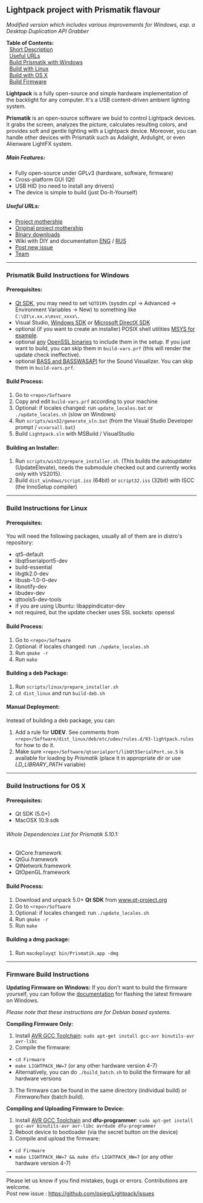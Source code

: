 Lightpack project with Prismatik flavour
---------
*Modified version which includes various improvements for Windows, esp. a Desktop Duplication API Grabber*

**Table of Contents:** <br />
&nbsp;&nbsp;[Short Description](#lightpack-project-with-prismatik-flavour) <br />
&nbsp;&nbsp;[Useful URLs](#useful-urls) <br />
&nbsp;&nbsp;[Build Prismatik with Windows](#prismatik-build-instructions-for-windows) <br />
&nbsp;&nbsp;[Build with Linux](#build-instructions-for-linux) <br />
&nbsp;&nbsp;[Build with OS X](#build-instructions-for-os-x) <br />
&nbsp;&nbsp;[Build Firmware](#firmware-build-instructions) <br />


**Lightpack** is a fully open-source and simple hardware implementation of the backlight for any computer. It's a USB content-driven ambient lighting system.

**Prismatik** is an open-source software we buid to control Lightpack devices. It grabs the screen, analyzes the picture,
calculates resulting colors, and provides soft and gentle lighting with a Lightpack device. Moreover, you can
handle other devices with Prismatik such as Adalight, Ardulight, or even Alienware LightFX system.

##### Main Features:
* Fully open-source under GPLv3 (hardware, software, firmware)
* Cross-platform GUI (Qt)
* USB HID (no need to install any drivers)
* The device is simple to build (just Do-It-Yourself)

##### Useful URLs:
* [Project mothership](https://github.com/psieg/Lightpack/)
* [Original project mothership](https://github.com/woodenshark/Lightpack/)
* [Binary downloads](https://github.com/psieg/Lightpack/releases)
* Wiki with DIY and documentation [ENG](http://code.google.com/p/light-pack/w/list) / [RUS](http://code.google.com/p/lightpack/w/list)
* [Post new issue](https://github.com/psieg/Lightpack/issues)
* [Team](https://github.com/psieg/Lightpack/graphs/contributors)

---

### Prismatik Build Instructions for Windows
#### Prerequisites:
* [Qt SDK](http://qt-project.org/downloads), you may need to set `%QTDIR%` (sysdm.cpl &rarr; Advanced &rarr; Environment Variables &rarr; New) to something like `C:\Qt\x.xx.x\msvc_xxxx\`.
* Visual Studio, [Windows SDK](https://msdn.microsoft.com/en-us/windows/desktop/ff851942.aspx) or [Microsoft DirectX SDK](http://www.microsoft.com/en-us/download/details.aspx?id=6812)
* optional (if you want to create an installer) POSIX shell utilities [MSYS for example](http://www.mingw.org/wiki/MSYS). 
* optional [any](https://wiki.openssl.org/index.php/Binaries) [OpenSSL binaries](https://slproweb.com/products/Win32OpenSSL.html) to include them in the setup. If you just want to build, you can skip them in `build-vars.prf` (this will render the update check ineffective).
* optional [BASS and BASSWASAPI](http://www.un4seen.com/) for the Sound Visualizer. You can skip them in `build-vars.prf`.

#### Build Process:
1. Go to `<repo>/Software`
2. Copy and edit `build-vars.prf` according to your machine
3. Optional: if locales changed: run `update_locales.bat` or `./update_locales.sh` (slow on Windows)
4. Run `scripts/win32/generate_sln.bat` (from the Visual Studio Developer prompt / `vcvarsall.bat`)
5. Build `Lightpack.sln` with MSBuild / VisualStudio

#### Building an Installer:
1. Run `scripts/win32/prepare_installer.sh`. (This builds the autoupdater (UpdateElevate), needs the submodule checked out and currently works only with VS2015).
2. Build `dist_windows/script.iss` (64bit) or `script32.iss` (32bit) with ISCC (the InnoSetup compiler)

---

### Build Instructions for Linux
#### Prerequisites:
You will need the following packages, usually all of them are in distro's repository:
* qt5-default
* libqt5serialport5-dev
* build-essential
* libgtk2.0-dev
* libusb-1.0-0-dev
* libnotify-dev
* libudev-dev
* qttools5-dev-tools
* if you are using Ubuntu: libappindicator-dev
* not required, but the update checker uses SSL sockets: openssl

#### Build Process:
1. Go to `<repo>/Software`
2. Optional: if locales changed: run `./update_locales.sh`
3. Run `qmake -r`
4. Run `make`

#### Building a deb Package:
1. Run `scripts/linux/prepare_installer.sh`
2. `cd dist_linux` and run `build-deb.sh`

#### Manual Deployment:
Instead of building a deb package, you can:

1. Add a rule for **UDEV**. See comments from `<repo>/Software/dist_linux/deb/etc/udev/rules.d/93-lightpack.rules` for how to do it.
2. Make sure `<repo>/Software/qtserialport/libQt5SerialPort.so.5` is available for loading by *Prismatik* (place it in appropriate dir or use *LD_LIBRARY_PATH* variable)

---

### Build Instructions for OS X
#### Prerequisites:
* Qt SDK (5.0+)
* MacOSX 10.9.sdk

###### Whole Dependencies List for Prismatik 5.10.1:
* QtCore.framework
* QtGui.framework
* QtNetwork.framework
* QtOpenGL.framework

#### Build Process:
1. Download and unpack 5.0+ **Qt SDK** from www.qt-project.org
2. Go to `<repo>/Software`
3. Optional: if locales changed: run `./update_locales.sh`
4. Run `qmake -r`
5. Run `make`


#### Building a dmg package:
1. Run `macdeployqt bin/Prismatik.app -dmg`

---

### Firmware Build Instructions

**Updating Firmware on Windows:**
If you don't want to build the firmware yourself, you can follow the [documentation](https://github.com/Atarity/Lightpack-docs/blob/master/EN/Lightpack_firmware_update_with_FLIP_utility.md) for flashing the latest firmware on Windows.

*Please note that these instructions are for Debian based systems.*

**Compiling Firmware Only:**

1. Install [AVR GCC Toolchain](http://avr-eclipse.sourceforge.net/wiki/index.php/The_AVR_GCC_Toolchain): `sudo apt-get install gcc-avr binutils-avr avr-libc`
2. Compile the firmware:
  * `cd Firmware`
  * `make LIGHTPACK_HW=7` (or any other hardware version 4-7)
  * Alternatively, you can do `./build_batch.sh` to build the firmware for all hardware versions
3. The firmware can be found in the same directory (individual build) or *Firmware/hex* (batch build).

**Compiling and Uploading Firmware to Device:**

1. Install [AVR GCC Toolchain](http://avr-eclipse.sourceforge.net/wiki/index.php/The_AVR_GCC_Toolchain) and **dfu-programmer**: `sudo apt-get install gcc-avr binutils-avr avr-libc avrdude dfu-programmer`
2. Reboot device to bootloader (via the secret button on the device)
3. Compile and upload the firmware:
  * `cd Firmware`
  * `make LIGHTPACK_HW=7 && make dfu LIGHTPACK_HW=7` (or any other hardware version 4-7)

---

Please let us know if you find mistakes, bugs or errors. Contributions are welcome.<br />
Post new issue : https://github.com/psieg/Lightpack/issues
